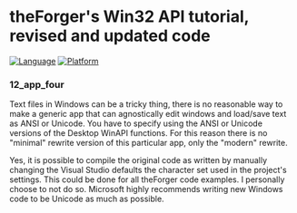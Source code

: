 # theForger's Win32 API tutorial, revised and updated code
[![Language](https://img.shields.io/badge/Language%20-C-blue.svg)](https://github.com/GeorgePimpleton/theForger-winapi-tutorial/)
[![Platform](https://img.shields.io/badge/Platform%20-Win32-blue.svg)](https://github.com/GeorgePimpleton/theForger-winapi-tutorial/)

### 12_app_four
Text files in Windows can be a tricky thing, there is no reasonable way to make a generic app that can agnostically edit windows and load/save text as ANSI or Unicode.  You have to specify using the ANSI or Unicode versions of the Desktop WinAPI functions.  For this reason there is no "minimal" rewrite version of this particular app, only the "modern" rewrite.

Yes, it is possible to compile the original code as written by manually changing the Visual Studio defaults the character set used in the project's settings.  This could be done for all theForger code examples.  I personally choose to not do so.  Microsoft highly recommends writing new Windows code to be Unicode as much as possible.
